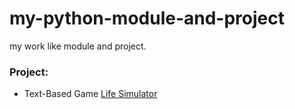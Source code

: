 # my-python-module-and-project
my work like module and project.

### Project:
* Text-Based Game [Life Simulator](https://github.com/BagusPrasetyo373/lifesim)
